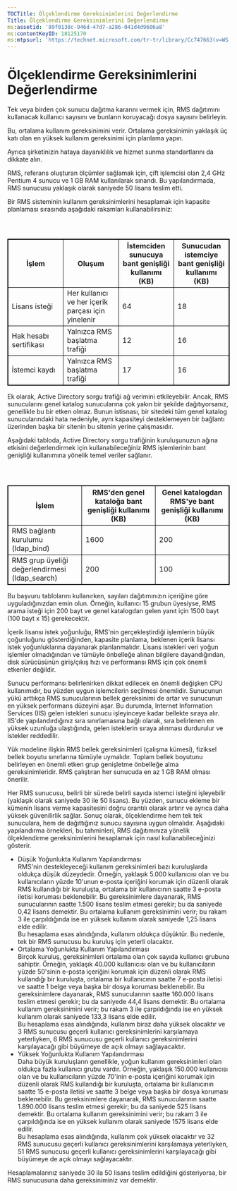 ```yaml
---
TOCTitle: Ölçeklendirme Gereksinimlerini Değerlendirme
Title: Ölçeklendirme Gereksinimlerini Değerlendirme
ms:assetid: '89f0138c-946d-47d7-a286-041d4d9606a8'
ms:contentKeyID: 18125170
ms:mtpsurl: 'https://technet.microsoft.com/tr-tr/library/Cc747663(v=WS.10)'
---
```


Ölçeklendirme Gereksinimlerini Değerlendirme
============================================

Tek veya birden çok sunucu dağıtma kararını vermek için, RMS dağıtımını kullanacak kullanıcı sayısını ve bunların koruyacağı dosya sayısını belirleyin.

Bu, ortalama kullanım gereksinimini verir. Ortalama gereksinimin yaklaşık üç katı olan en yüksek kullanım gereksinimi için planlama yapın.

Ayrıca şirketinizin hataya dayanıklılık ve hizmet sunma standartlarını da dikkate alın.

RMS, referans oluşturan ölçümler sağlamak için, çift işlemcisi olan 2,4 GHz Pentium 4 sunucu ve 1 GB RAM kullanılarak sınandı. Bu yapılandırmada, RMS sunucusu yaklaşık olarak saniyede 50 lisans teslim etti.

Bir RMS sisteminin kullanım gereksinimlerini hesaplamak için kapasite planlaması sırasında aşağıdaki rakamları kullanabilirsiniz:

###  

 
<table style="border:1px solid black;">
<colgroup>
<col width="25%" />
<col width="25%" />
<col width="25%" />
<col width="25%" />
</colgroup>
<thead>
<tr class="header">
<th style="border:1px solid black;" >İşlem</th>
<th style="border:1px solid black;" >Oluşum</th>
<th style="border:1px solid black;" >İstemciden sunucuya bant genişliği kullanımı (KB)</th>
<th style="border:1px solid black;" >Sunucudan istemciye bant genişliği kullanımı (KB)</th>
</tr>
</thead>
<tbody>
<tr class="odd">
<td style="border:1px solid black;">Lisans isteği</td>
<td style="border:1px solid black;">Her kullanıcı ve her içerik parçası için yinelenir</td>
<td style="border:1px solid black;">64</td>
<td style="border:1px solid black;">18</td>
</tr>
<tr class="even">
<td style="border:1px solid black;">Hak hesabı sertifikası</td>
<td style="border:1px solid black;">Yalnızca RMS başlatma trafiği</td>
<td style="border:1px solid black;">12</td>
<td style="border:1px solid black;">16</td>
</tr>
<tr class="odd">
<td style="border:1px solid black;">İstemci kaydı</td>
<td style="border:1px solid black;">Yalnızca RMS başlatma trafiği</td>
<td style="border:1px solid black;">17</td>
<td style="border:1px solid black;">16</td>
</tr>
</tbody>
</table>
  
Ek olarak, Active Directory sorgu trafiği ağ verimini etkileyebilir. Ancak, RMS sunucularını genel katalog sunucularına çok yakın bir şekilde dağıtıyorsanız, genellikle bu bir etken olmaz. Bunun istisnası, bir sitedeki tüm genel katalog sunucularındaki hata nedeniyle, aynı kapasiteyi desteklemeyen bir bağlantı üzerinden başka bir sitenin bu sitenin yerine çalışmasıdır.
  
Aşağıdaki tabloda, Active Directory sorgu trafiğinin kuruluşunuzun ağına etkisini değerlendirmek için kullanabileceğiniz RMS işlemlerinin bant genişliği kullanımına yönelik temel veriler sağlanır.
  
###  

 
<table style="border:1px solid black;">
<colgroup>
<col width="33%" />
<col width="33%" />
<col width="33%" />
</colgroup>
<thead>
<tr class="header">
<th style="border:1px solid black;" >İşlem</th>
<th style="border:1px solid black;" >RMS'den genel kataloğa bant genişliği kullanımı (KB)</th>
<th style="border:1px solid black;" >Genel katalogdan RMS'ye bant genişliği kullanımı (KB)</th>
</tr>
</thead>
<tbody>
<tr class="odd">
<td style="border:1px solid black;">RMS bağlantı kurulumu (ldap_bind)</td>
<td style="border:1px solid black;">1600</td>
<td style="border:1px solid black;">200</td>
</tr>
<tr class="even">
<td style="border:1px solid black;">RMS grup üyeliği değerlendirmesi (ldap_search)</td>
<td style="border:1px solid black;">200</td>
<td style="border:1px solid black;">100</td>
</tr>
</tbody>
</table>
  
Bu başvuru tablolarını kullanırken, sayıları dağıtımınızın içeriğine göre uyguladığınızdan emin olun. Örneğin, kullanıcı 15 grubun üyesiyse, RMS arama isteği için 200 bayt ve genel katalogdan gelen yanıt için 1500 bayt (100 bayt x 15) gerekecektir.
  
İçerik lisansı istek yoğunluğu, RMS'nin gerçekleştirdiği işlemlerin büyük çoğunluğunu gösterdiğinden, kapasite planlama, beklenen içerik lisansı istek yoğunluklarına dayanarak planlanmalıdır. Lisans istekleri veri yoğun işlemler olmadığından ve tümüyle önbelleğe alınan bilgilere dayandığından, disk sürücüsünün giriş/çıkış hızı ve performansı RMS için çok önemli etkenler değildir.
  
Sunucu performansı belirlenirken dikkat edilecek en önemli değişken CPU kullanımıdır, bu yüzden uygun işlemcilerin seçilmesi önemlidir. Sunucunun yükü arttıkça RMS sunucularının bellek gereksinimi de artar ve sunucunun en yüksek performans düzeyini aşar. Bu durumda, Internet Information Services (IIS) gelen istekleri sunucu işleyinceye kadar bellekte sıraya alır. IIS'de yapılandırdığınız sıra sınırlamasına bağlı olarak, sıra belirlenen en yüksek uzunluğa ulaştığında, gelen isteklerin sıraya alınması durdurulur ve istekler reddedilir.
  
Yük modeline ilişkin RMS bellek gereksinimleri (çalışma kümesi), fiziksel bellek boyutu sınırlarına tümüyle uymalıdır. Toplam bellek boyutunu belirleyen en önemli etken grup genişletme önbelleğe alma gereksinimleridir. RMS çalıştıran her sunucuda en az 1 GB RAM olması önerilir.
  
Her RMS sunucusu, belirli bir sürede belirli sayıda istemci isteğini işleyebilir (yaklaşık olarak saniyede 30 ile 50 lisans). Bu yüzden, sunucu ekleme bir kümenin lisans verme kapasitesini doğru orantılı olarak artırır ve ayrıca daha yüksek güvenilirlik sağlar. Sonuç olarak, ölçeklendirme hem tek tek sunuculara, hem de dağıttığınız sunucu sayısına uygun olmalıdır. Aşağıdaki yapılandırma örnekleri, bu tahminleri, RMS dağıtımınıza yönelik ölçeklendirme gereksinimlerini hesaplamak için nasıl kullanabileceğinizi gösterir.
  
-   Düşük Yoğunlukta Kullanım Yapılandırması  
    RMS'nin destekleyeceği kullanım gereksinimleri bazı kuruluşlarda oldukça düşük düzeydedir. Örneğin, yaklaşık 5.000 kullanıcısı olan ve bu kullanıcıların yüzde 10'unun e-posta içeriğini korumak için düzenli olarak RMS kullandığı bir kuruluşta, ortalama bir kullanıcının saatte 3 e-posta iletisi koruması beklenebilir. Bu gereksinimlere dayanarak, RMS sunucularının saatte 1.500 lisans teslim etmesi gerekir; bu da saniyede 0,42 lisans demektir. Bu ortalama kullanım gereksinimini verir; bu rakam 3 ile çarpıldığında ise en yüksek kullanım olarak saniyede 1,25 lisans elde edilir.  
    Bu hesaplama esas alındığında, kullanım oldukça düşüktür. Bu nedenle, tek bir RMS sunucusu bu kuruluş için yeterli olacaktır.  
-   Ortalama Yoğunlukta Kullanım Yapılandırması  
    Birçok kuruluş, gereksinimleri ortalama olan çok sayıda kullanıcı grubuna sahiptir. Örneğin, yaklaşık 40.000 kullanıcısı olan ve bu kullanıcıların yüzde 50'sinin e-posta içeriğini korumak için düzenli olarak RMS kullandığı bir kuruluşta, ortalama bir kullanıcının saatte 7 e-posta iletisi ve saatte 1 belge veya başka bir dosya koruması beklenebilir. Bu gereksinimlere dayanarak, RMS sunucularının saatte 160.000 lisans teslim etmesi gerekir; bu da saniyede 44,4 lisans demektir. Bu ortalama kullanım gereksinimini verir; bu rakam 3 ile çarpıldığında ise en yüksek kullanım olarak saniyede 133,3 lisans elde edilir.  
    Bu hesaplama esas alındığında, kullanım biraz daha yüksek olacaktır ve 3 RMS sunucusu geçerli kullanıcı gereksinimlerini karşılamaya yeterliyken, 6 RMS sunucusu geçerli kullanıcı gereksinimlerini karşılayacağı gibi büyümeye de açık olmayı sağlayacaktır.  
-   Yüksek Yoğunlukta Kullanım Yapılandırması  
    Daha büyük kuruluşların genellikle, yoğun kullanım gereksinimleri olan oldukça fazla kullanıcı grubu vardır. Örneğin, yaklaşık 150.000 kullanıcısı olan ve bu kullanıcıların yüzde 70'inin e-posta içeriğini korumak için düzenli olarak RMS kullandığı bir kuruluşta, ortalama bir kullanıcının saatte 15 e-posta iletisi ve saatte 3 belge veya başka bir dosya koruması beklenebilir. Bu gereksinimlere dayanarak, RMS sunucularının saatte 1.890.000 lisans teslim etmesi gerekir; bu da saniyede 525 lisans demektir. Bu ortalama kullanım gereksinimini verir; bu rakam 3 ile çarpıldığında ise en yüksek kullanım olarak saniyede 1575 lisans elde edilir.  
    Bu hesaplama esas alındığında, kullanım çok yüksek olacaktır ve 32 RMS sunucusu geçerli kullanıcı gereksinimlerini karşılamaya yeterliyken, 51 RMS sunucusu geçerli kullanıcı gereksinimlerini karşılayacağı gibi büyümeye de açık olmayı sağlayacaktır.
  
Hesaplamalarınız saniyede 30 ila 50 lisans teslim edildiğini gösteriyorsa, bir RMS sunucusuna daha gereksiniminiz var demektir.
